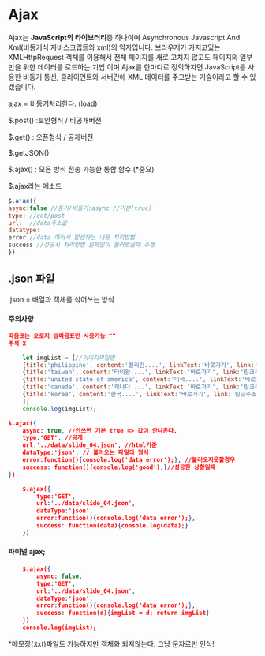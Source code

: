 # Ajax

 Ajax는 **JavaScript의 라이브러리**중 하나이며 Asynchronous Javascript And Xml(비동기식 자바스크립트와 xml)의 약자입니다. 브라우저가 가지고있는 XMLHttpRequest 객체를 이용해서 전체 페이지를 새로 고치지 않고도 페이지의 일부만을 위한 데이터를 로드하는 기법 이며 Ajax를 한마디로 정의하자면 JavaScript를 사용한 비동기 통신, 클라이언트와 서버간에 XML 데이터를 주고받는 기술이라고 할 수 있겠습니다. 

ajax = 비동기처리한다. (load)

$.post() :보안형식 / 비공개버전

$.get() : 오픈형식 / 공개버전

$.getJSON()

$.ajax() : 모든 방식 전송 가능한 통합 함수 (*중요)

$.ajax라는 메소드

```javascript
$.ajax({
async:false //동기/비동기:async //기본(true)
type: //get/post
url:  //data주소값
datatype:
error //data 에러시 발생하는 내용 처리방법
success //성공시 처리방법 문제없이 불러왔을때 수행 
})
```

## .json 파일

.json = 배열과 객체를 섞어쓰는 방식

#### 주의사항

```json
따음표는 오로지 쌍따음표만 사용가능 ""
주석 X
```



```javascript
	let imgList = [//이미지파일명
	{title:'philippine', content:'필리핀....', linkText:'바로가기', link:'https://www.naver.com/', bgimg: 'slide_01.jpg'},//슬라이드1
	{title:'taiwan', content:'타이완....', linkText:'바로가기', link:'링크주소', bgimg: 'slide_02.jpg'},//슬라이드2
	{title:'united state of america', content:'미국....', linkText:'바로가기', link:'링크주소', bgimg: 'slide_03.jpg'},//슬라이드3
	{title:'canada', content:'캐나다....', linkText:'바로가기', link:'링크주소', bgimg: 'slide_04.jpg'},//슬라이드4
	{title:'korea', content:'한국....', linkText:'바로가기', link:'링크주소', bgimg: 'slide_05.jpg'},//슬라이드5 
    ];	
	console.log(imgList);
```

``` json
$.ajax({
    async: true, //안쓰면 기본 true => 값이 안나온다.
	type:'GET', //공개
	url:'../data/slide_04.json', //html기준
	dataType:'json', // 불러오는 파일의 형식
	error:function(){console.log('data error');}, //불러오지못할경우
	success: function(){console.log('good');}//성공한 상황일때
})
```

```json
	$.ajax({
		type:'GET',
		url:'../data/slide_04.json',
		dataType:'json',
		error:function(){console.log('data error');},
		success: function(data){console.log(data);}
	})
```

#### 파이널 ajax;

```json
	$.ajax({
		async: false,
		type:'GET',
		url:'../data/slide_04.json',
		dataType:'json',
		error:function(){console.log('data error');},
		success: function(d){imgList = d; return imgList}
	})
	console.log(imgList);
```

*메모장(.txt)파일도 가능하지만 객체화 되지않는다. 그냥 문자로만 인식!